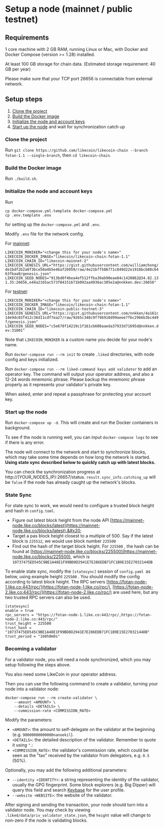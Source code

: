 # Setup a node (mainnet / public testnet)

## Requirements

1 core machine with 2 GB RAM, running Linux or Mac, with Docker and Docker Compose (version >= 1.28) installed.

At least 100 GB storage for chain data. (Estimated storage requirement: 40 GB per year)

Please make sure that your TCP port 26656 is connectable from external network.

## Setup steps

1. [Clone the project](https://github.com/likecoin/likecoin-chain/wiki/Setup-LikeCoin-chain-mainnet-node#clone-the-project)
2. [Build the Docker image](https://github.com/likecoin/likecoin-chain/wiki/Setup-LikeCoin-chain-mainnet-node#build-the-docker-image)
3. [Initialize the node and account keys](https://github.com/likecoin/likecoin-chain/wiki/Setup-LikeCoin-chain-mainnet-node#initialize-the-node-and-account-keys)
4. [Start up the node](https://github.com/likecoin/likecoin-chain/wiki/Setup-LikeCoin-chain-mainnet-node#start-up-the-node) and wait for synchronization catch up

### Clone the project

Run `git clone https://github.com/likecoin/likecoin-chain --branch fotan-1.1 --single-branch`, then `cd likecoin-chain`.

### Build the Docker image

Run `./build.sh`.

### Initialize the node and account keys

Run

`cp docker-compose.yml.template docker-compose.yml`\
`cp .env.template .env`

for setting up the `docker-compose.yml` and `.env`.

Modify `.env` file for the network config.

For [mainnet](https://github.com/likecoin/mainnet):

`LIKECOIN_MONIKER="<change this for your node's name>"`\
`LIKECOIN_DOCKER_IMAGE="likecoin/likecoin-chain:fotan-1.1"`\
`LIKECOIN_CHAIN_ID="likecoin-mainnet-2"`\
`LIKECOIN_GENESIS_URL="https://gist.githubusercontent.com/williamchong/de1bdf2b2a8f3bce50a4b5e46af26959/raw/4e21bff586771c849d22e1916bcb88c6463fbaa0/genesis.json"`\
`LIKECOIN_SEED_NODES="913bd0f4bea4ef512ffba39ab90eae84c1420862@34.82.131.35:26656,e44a2165ac573f84151671b092aa4936ac305e2a@nnkken.dev:26656"`

For [testnet](https://github.com/likecoin/testnets):

`LIKECOIN_MONIKER="<change this for your node's name>"`\
`LIKECOIN_DOCKER_IMAGE="likecoin/likecoin-chain:fotan-1.1"`\
`LIKECOIN_CHAIN_ID="likecoin-public-testnet-3"`\
`LIKECOIN_GENESIS_URL="https://gist.githubusercontent.com/nnkken/4a161c14e9dc03f412c36d11cdf7ea27/raw/9265c348c9f79b918d99aeee7f6c29b6b3bc449f/genesis.json"`\
`LIKECOIN_SEED_NODES="c5e678f14219c1f161cb608aaeda37933d71695d@nnkken.dev:31801"`

Note that `LIKECOIN_MONIKER` is a custom name you decide for your node's name.

Run `docker-compose run --rm init` to create `.liked` directories, with node config and keys initialized.

Run `docker-compose run --rm liked-command keys add validator` to add an operator key. The command will output your operator address, and also a 12-24 words mnemonic phrase. Please backup the mnemonic phrase properly as it represents your validator's private key.

When asked, enter and repeat a passphrase for protecting your account key.

### Start up the node

Run `docker-compose up -d`. This will create and run the Docker containers in background.

To see if the node is running well, you can input `docker-compose logs` to see if there is any error.

The node will connect to the network and start to synchronize blocks, which may take some time depends on how long the network is started. **Using state sync described below to quickly catch up with latest blocks.**

You can check the synchronization progress at http://{YOUR\_NODES\_IP}:26657/status. `result.sync_info.catching_up` will be `false` if the node has already caught up the network's blocks.

### State Sync

For state sync to work, we would need to configure a trusted block height and hash in `config.toml`.

* Figure out latest block height from the node API [https://mainnet-node.like.co/blocks/latest](https://mainnet-node.like.co/blocks/latest).&#x20;
* Target a pas block height closest to a multiple of 500. Say if the latest block is `225512`, we would use block number `225500`
* Find out the  hash of the target block height. For `225500` , the hash can be found at [https://mainnet-node.like.co/blocks/225500](https://mainnet-node.like.co/blocks/225500), which is `10737475ED545C9BE1A48E1F99BD8D2941E7E286EDB71FC1B9E15E27032144DB`

To enable state sync, modify the `[statesync]` session of `config.yaml `as below, using  example height `225500` . You should modify the config according to latest block height. The RPC servers [https://fotan-node-1.like.co:443/rpc/](https://fotan-node-1.like.co/rpc/), [https://fotan-node-2.like.co:443/rpc/](https://fotan-node-2.like.co/rpc/) are used here, but any two trusted RPC servers can also be used.

```
[statesync]
enable = true
rpc_servers = "https://fotan-node-1.like.co:443/rpc/,https://fotan-node-2.like.co:443/rpc/"
trust_height = 225500
trust_hash = "10737475ED545C9BE1A48E1F99BD8D2941E7E286EDB71FC1B9E15E27032144DB"
trust_period = "168h0m0s"
```

### Becoming a validator

For a validator node, you will need a node synchronized, which you may setup following the steps above.

You also need some LikeCoin in your operator address.

Then you can use the following command to create a validator, turning your node into a validator node:

`docker-compose run --rm create-validator \`\
`    --amount <AMOUNT> \`\
`    --details <DETAILS> \`\
`    --commission-rate <COMMISSION_RATE>`

Modify the parameters:

* `<AMOUNT>`: the amount to self-delegate on the validator at the beginning (e.g. `90000000000000nanoekil`).
* `<DETAILS>`: the detailed description of the validator. Remember to quote it using `"`.:
* `<COMMISSION_RATE>`: the validator's commission rate, which could be seen as the "tax" received by the validator from delegators, e.g. `0.5` (50%).

Optionally, you may add the following additional parameters:

* `--identity <IDENTITY>`: a string representing the identity of the validator, usually the GPG fingerprint. Some block explorers (e.g. Big Dipper) will query this field and search [Keybase](https://keybase.io) for the user profile.
* `--website <WEBSITE>`: the website of the validator.

After signing and sending the transaction, your node should turn into a validator node. You may check by viewing `.liked/data/priv_validator_state.json`, the `height` value will change to non-zero if the node is validating blocks.
